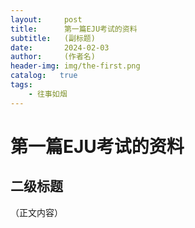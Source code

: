 ```yaml
---
layout:     post
title:      第一篇EJU考试的资料
subtitle:   (副标题)
date:       2024-02-03
author:     (作者名)
header-img: img/the-first.png
catalog:   true
tags:
    - 往事如烟
---
```

# 第一篇EJU考试的资料
## 二级标题
（正文内容）
